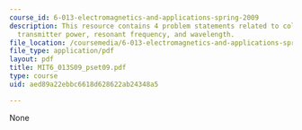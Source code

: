```yaml
---
course_id: 6-013-electromagnetics-and-applications-spring-2009
description: This resource contains 4 problem statements related to collision avoidance,
  transmitter power, resonant frequency, and wavelength.
file_location: /coursemedia/6-013-electromagnetics-and-applications-spring-2009/aed89a22ebbc6618d628622ab24348a5_MIT6_013S09_pset09.pdf
file_type: application/pdf
layout: pdf
title: MIT6_013S09_pset09.pdf
type: course
uid: aed89a22ebbc6618d628622ab24348a5

---
```

None